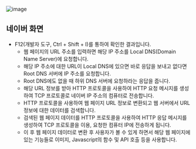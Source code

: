 
![image](https://github.com/mun9659/wanted-pre-onboarding-challenge-be-task-nov/assets/67721492/fdb8af6b-afae-4f48-89cf-d2bc22e68912)


네이버 화면
-
  - F12(개발자 도구, Ctrl + Shift + I)를 통하여 확인한 결과입니다.
    * 웹 페이지의 URL 주소를 입력하면 해당 IP 주소를 Local DNS(Domain Name Server)에 요청합니다.
    * 해당 IP 주소에 대한 URL이 Local DNS에 있으면 바로 응답을 보내고 없다면 Root DNS 서버에 IP 주소를 요청합니다.
    * Root DNS에도 없을 때 하위 DNS 서버에 요청하라는 응답을 줍니다.
    * 해당 URL 정보를 받아 HTTP 프로토콜을 사용하여 HTTP 요청 메시지를 생성하여 TCP 프로토콜로 네이버 IP 주소의 컴퓨터로 전송합니다.
    * HTTP 프로토콜을 사용하여 웹 페이지 URL 정보로 변환되고 웹 서버에서 URL 정보에 대한 데이터를 검색합니다.
    * 검색된 웹 페이지 데이터를 HTTP 프로토콜을 사용하여 HTTP 응답 메시지를 생성하여 TCP 프로토콜을 이용, 요청한 컴퓨터 IP에 전송하게 됩니다.
    * 이 후 웹 페이지 데이터로 변환 후 사용자가 볼 수 있게 하면서 해당 웹 페이지에 있는 기능들로 이미지, Javascript의 함수 및 API 호출 등을 사용합니다.
